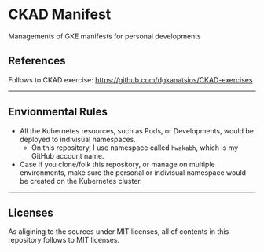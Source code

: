 # CKAD Manifest

Managements of GKE manifests for personal developments

## References

Follows to CKAD exercise:  https://github.com/dgkanatsios/CKAD-exercises  

***

## Envionmental Rules

- All the Kubernetes resources, such as Pods, or Developments, would be deployed to indivisual namespaces.
  - On this repository, I use namespace called `hwakabh`, which is my GitHub account name.
- Case if you clone/folk this repository, or manage on multiple environments, make sure the personal or indivisual namespace would be created on the Kubernetes cluster.

***

## Licenses

As aligining to the sources under MIT licenses, all of contents in this repository follows to MIT licenses.  
